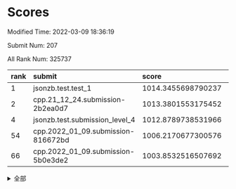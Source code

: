 # Scores

Modified Time: 2022-03-09 18:36:19

Submit Num: 207

All Rank Num: 325737

| rank |               submit               |       score        |       sigma        | pk_num |
| :--- | :--------------------------------- | :----------------- | :----------------- | :----- |
| 1    | jsonzb.test.test_1                 | 1014.3455698790237 | 0.8169629681587987 | 6294   |
| 2    | cpp.21_12_24.submission-2b2ea0d7   | 1013.3801553175452 | 0.8001161225429854 | 6294   |
| 4    | jsonzb.test.submission_level_4     | 1012.8789738531966 | 0.7585303667404706 | 6288   |
| 54   | cpp.2022_01_09.submission-816672bd | 1006.2170677300576 | 0.7183526754243622 | 6294   |
| 66   | cpp.2022_01_09.submission-5b0e3de2 | 1003.8532516507692 | 0.7080854724502942 | 6295   |


<details>
<summary>全部</summary>

| rank |                 submit                 |       score        |       sigma        | pk_num |
| :--- | :------------------------------------- | :----------------- | :----------------- | :----- |
| 1    | jsonzb.test.test_1                     | 1014.3455698790237 | 0.8169629681587987 | 6294   |
| 2    | cpp.21_12_24.submission-2b2ea0d7       | 1013.3801553175452 | 0.8001161225429854 | 6294   |
| 3    | gobigger.level_3.submission_level_3_33 | 1012.9179446233331 | 0.7849587597172367 | 6297   |
| 4    | jsonzb.test.submission_level_4         | 1012.8789738531966 | 0.7585303667404706 | 6288   |
| 5    | gobigger.level_3.submission_level_3_2  | 1011.2463548792508 | 0.8065723097359191 | 6298   |
| 6    | gobigger.level_3.submission_level_3_27 | 1011.2276970426574 | 0.7483144146839583 | 6297   |
| 7    | gobigger.level_3.submission_level_3_5  | 1011.0315681664362 | 0.7630443281808222 | 6292   |
| 8    | gobigger.level_3.submission_level_3_17 | 1010.9708096790577 | 0.7457115390896143 | 6297   |
| 9    | gobigger.level_3.submission_level_3_28 | 1010.8265156732755 | 0.7775392951485869 | 6289   |
| 10   | gobigger.level_3.submission_level_3_37 | 1010.6666915434763 | 0.7485322386465976 | 6295   |
| 11   | gobigger.level_3.submission_level_3_0  | 1010.6392849533316 | 0.7658254103342214 | 6299   |
| 12   | gobigger.level_3.submission_level_3_10 | 1010.5923798566616 | 0.7590806147724974 | 6295   |
| 13   | gobigger.level_3.submission_level_3_14 | 1010.5638369122661 | 0.7507798767455193 | 6292   |
| 14   | gobigger.level_3.submission_level_3_11 | 1010.5588066140509 | 0.7499653508724444 | 6295   |
| 15   | gobigger.level_3.submission_level_3_7  | 1010.5525958117504 | 0.7706441460947051 | 6293   |
| 16   | gobigger.level_3.submission_level_3_49 | 1010.3521959250564 | 0.7532690713622635 | 6290   |
| 17   | gobigger.level_3.submission_level_3_15 | 1010.3144571329386 | 0.772210217795475  | 6297   |
| 18   | gobigger.level_3.submission_level_3_20 | 1010.2322102466253 | 0.7875903817864196 | 6292   |
| 19   | gobigger.level_3.submission_level_3_40 | 1010.2002498396989 | 0.7533706237311798 | 6298   |
| 20   | gobigger.level_3.submission_level_3_1  | 1010.1849715694208 | 0.7830420015502121 | 6289   |
| 21   | gobigger.level_3.submission_level_3_46 | 1010.1778789486339 | 0.768138810716472  | 6291   |
| 22   | gobigger.level_3.submission_level_3_25 | 1010.0646325335248 | 0.7509014219149893 | 6302   |
| 23   | gobigger.level_3.submission_level_3_41 | 1010.0577271849603 | 0.7515656182428573 | 6292   |
| 24   | gobigger.level_3.submission_level_3_8  | 1010.0358506165301 | 0.7407512915108879 | 6290   |
| 25   | gobigger.level_3.submission_level_3_44 | 1010.0269219779768 | 0.771659856099292  | 6290   |
| 26   | gobigger.level_3.submission_level_3_36 | 1010.0232501355767 | 0.7531574315340746 | 6294   |
| 27   | gobigger.level_3.submission_level_3_24 | 1009.9951286610658 | 0.7473040452943509 | 6290   |
| 28   | gobigger.level_3.submission_level_3_43 | 1009.9875646008833 | 0.7434254000274607 | 6295   |
| 29   | gobigger.level_3.submission_level_3_26 | 1009.9748027030421 | 0.7646198606281801 | 6299   |
| 30   | gobigger.level_3.submission_level_3_35 | 1009.7753185262321 | 0.7685189376199542 | 6292   |
| 31   | gobigger.level_3.submission_level_3_29 | 1009.5621670468803 | 0.7677318002550111 | 6293   |
| 32   | gobigger.level_3.submission_level_3_3  | 1009.5580274282422 | 0.7515029237513924 | 6293   |
| 33   | gobigger.level_3.submission_level_3_48 | 1009.450650372594  | 0.7428849234639953 | 6294   |
| 34   | gobigger.level_3.submission_level_3_19 | 1009.3373654834417 | 0.7556650986673087 | 6292   |
| 35   | gobigger.level_3.submission_level_3_21 | 1009.3333356176613 | 0.7605549583444698 | 6289   |
| 36   | gobigger.level_3.submission_level_3_39 | 1009.329891367841  | 0.749073805801124  | 6295   |
| 37   | gobigger.level_3.submission_level_3_16 | 1009.2468525137184 | 0.7454953610305283 | 6293   |
| 38   | gobigger.level_3.submission_level_3_6  | 1009.2213795909726 | 0.7534049656312984 | 6294   |
| 39   | gobigger.level_3.submission_level_3_22 | 1009.1833187805456 | 0.8087610855204169 | 6290   |
| 40   | gobigger.level_3.submission_level_3_42 | 1009.1418811462275 | 0.7644556568978216 | 6294   |
| 41   | gobigger.level_3.submission_level_3_30 | 1009.1056220465796 | 0.7673411619210182 | 6292   |
| 42   | gobigger.level_3.submission_level_3_45 | 1009.1050059888996 | 0.7347580427279625 | 6293   |
| 43   | gobigger.level_3.submission_level_3_9  | 1009.0684733418512 | 0.734853147341013  | 6291   |
| 44   | gobigger.level_3.submission_level_3_47 | 1008.9961033400658 | 0.7399910896176071 | 6297   |
| 45   | gobigger.level_3.submission_level_3_13 | 1008.8742829511493 | 0.7431443674103411 | 6296   |
| 46   | gobigger.level_3.submission_level_3_12 | 1008.8742754590332 | 0.7356910696422507 | 6295   |
| 47   | gobigger.level_3.submission_level_3_4  | 1008.7526697499004 | 0.7368848818960276 | 6293   |
| 48   | gobigger.level_3.submission_level_3_34 | 1008.651824182679  | 0.7342060070905932 | 6296   |
| 49   | gobigger.level_3.submission_level_3_31 | 1008.5793552904875 | 0.7378319487836471 | 6298   |
| 50   | gobigger.level_3.submission_level_3_18 | 1008.4300617470434 | 0.761817034063963  | 6295   |
| 51   | gobigger.level_3.submission_level_3_23 | 1008.389145276859  | 0.7520527729704485 | 6293   |
| 52   | gobigger.level_3.submission_level_3_38 | 1008.1497748475256 | 0.741981798774154  | 6295   |
| 53   | gobigger.level_3.submission_level_3_32 | 1007.9188638418502 | 0.7519527389154764 | 6300   |
| 54   | cpp.2022_01_09.submission-816672bd     | 1006.2170677300576 | 0.7183526754243622 | 6294   |
| 55   | gobigger.level_1.submission_level_1_46 | 1004.985430230689  | 0.7149153765667636 | 6293   |
| 56   | gobigger.level_1.submission_level_1_29 | 1004.8078555094321 | 0.713390340055825  | 6294   |
| 57   | gobigger.level_1.submission_level_1_20 | 1004.5311760737964 | 0.7210675310237259 | 6289   |
| 58   | gobigger.level_1.submission_level_1_27 | 1004.4669609457618 | 0.7306796546064876 | 6296   |
| 59   | gobigger.level_1.submission_level_1_10 | 1004.3066050811501 | 0.7177853510607491 | 6296   |
| 60   | gobigger.level_1.submission_level_1_37 | 1004.2940450311221 | 0.7227789279432527 | 6295   |
| 61   | gobigger.level_1.submission_level_1_7  | 1004.270081088331  | 0.7105847888680471 | 6296   |
| 62   | gobigger.level_1.submission_level_1_49 | 1004.1951907743224 | 0.7299247432939139 | 6298   |
| 63   | gobigger.level_1.submission_level_1_4  | 1004.1123139621214 | 0.7224848669413763 | 6297   |
| 64   | gobigger.level_1.submission_level_1_12 | 1004.0404470576308 | 0.7065086594815913 | 6291   |
| 65   | gobigger.level_1.submission_level_1_47 | 1003.9663371402567 | 0.7185225054212576 | 6294   |
| 66   | cpp.2022_01_09.submission-5b0e3de2     | 1003.8532516507692 | 0.7080854724502942 | 6295   |
| 67   | gobigger.level_1.submission_level_1_41 | 1003.8352374945097 | 0.7257404934446224 | 6294   |
| 68   | gobigger.level_1.submission_level_1_28 | 1003.6704786528204 | 0.7118965186667016 | 6298   |
| 69   | gobigger.level_1.submission_level_1_1  | 1003.6681332012186 | 0.7141957068825067 | 6292   |
| 70   | gobigger.level_1.submission_level_1_23 | 1003.6531638702296 | 0.7081020526385291 | 6289   |
| 71   | gobigger.level_1.submission_level_1_39 | 1003.6423684279922 | 0.7207872594203647 | 6293   |
| 72   | gobigger.level_1.submission_level_1_5  | 1003.613702504454  | 0.7098271558326464 | 6293   |
| 73   | gobigger.level_1.submission_level_1_0  | 1003.5163892366376 | 0.7116785026728162 | 6295   |
| 74   | gobigger.level_1.submission_level_1_2  | 1003.4361425661784 | 0.7283364922593764 | 6292   |
| 75   | gobigger.level_1.submission_level_1_16 | 1003.4244631658277 | 0.7066330499181098 | 6298   |
| 76   | gobigger.level_1.submission_level_1_36 | 1003.403522154852  | 0.7134449226645441 | 6292   |
| 77   | gobigger.level_1.submission_level_1_45 | 1003.3807606568826 | 0.7101729275152305 | 6293   |
| 78   | gobigger.level_1.submission_level_1_21 | 1003.3767031447729 | 0.7144084132435277 | 6294   |
| 79   | gobigger.level_1.submission_level_1_17 | 1003.3685054960542 | 0.6975189805616748 | 6299   |
| 80   | gobigger.level_1.submission_level_1_18 | 1003.3356002095909 | 0.7244824382429477 | 6298   |
| 81   | gobigger.level_1.submission_level_1_24 | 1003.2938271728644 | 0.7223390930035899 | 6293   |
| 82   | gobigger.level_1.submission_level_1_31 | 1003.2255381126689 | 0.7158630783198476 | 6298   |
| 83   | gobigger.level_1.submission_level_1_32 | 1003.1921318207264 | 0.7126219868076246 | 6290   |
| 84   | gobigger.level_1.submission_level_1_3  | 1003.1881281727259 | 0.6977656311757364 | 6290   |
| 85   | gobigger.level_1.submission_level_1_42 | 1003.1814515004103 | 0.7070084754754029 | 6294   |
| 86   | gobigger.level_1.submission_level_1_22 | 1003.0917676286476 | 0.7096868929133351 | 6295   |
| 87   | gobigger.level_1.submission_level_1_9  | 1003.0893478281926 | 0.7147404162670408 | 6291   |
| 88   | gobigger.level_1.submission_level_1_35 | 1003.012861448653  | 0.7097049754209122 | 6299   |
| 89   | gobigger.level_1.submission_level_1_40 | 1002.984323059522  | 0.7083614707574302 | 6291   |
| 90   | gobigger.level_1.submission_level_1_48 | 1002.9368367609004 | 0.7140860403710882 | 6295   |
| 91   | gobigger.level_1.submission_level_1_38 | 1002.7919847248252 | 0.7133919411295047 | 6292   |
| 92   | gobigger.level_1.submission_level_1_43 | 1002.7803524428548 | 0.7005867571063495 | 6286   |
| 93   | gobigger.level_1.submission_level_1_19 | 1002.7332523411194 | 0.7236412391680358 | 6297   |
| 94   | gobigger.level_1.submission_level_1_8  | 1002.7145973198583 | 0.7105920777826599 | 6295   |
| 95   | gobigger.level_1.submission_level_1_33 | 1002.6467158917296 | 0.721896700744607  | 6297   |
| 96   | gobigger.level_1.submission_level_1_15 | 1002.641575179912  | 0.7104305956827665 | 6293   |
| 97   | gobigger.level_1.submission_level_1_25 | 1002.6217673669909 | 0.7141985373446406 | 6299   |
| 98   | gobigger.level_1.submission_level_1_30 | 1002.5013374312992 | 0.7067275303838844 | 6297   |
| 99   | gobigger.level_1.submission_level_1_13 | 1002.4679182982616 | 0.7025428576158076 | 6292   |
| 100  | gobigger.level_1.submission_level_1_34 | 1002.4244700972229 | 0.7027867582068983 | 6298   |
| 101  | gobigger.level_1.submission_level_1_6  | 1002.2182522335678 | 0.7106917309836863 | 6299   |
| 102  | gobigger.level_1.submission_level_1_14 | 1002.0323930275881 | 0.7069686402550968 | 6298   |
| 103  | gobigger.level_1.submission_level_1_11 | 1002.0054113877292 | 0.7165137488485481 | 6302   |
| 104  | gobigger.level_1.submission_level_1_44 | 1001.7970244861892 | 0.7030409164931165 | 6297   |
| 105  | gobigger.level_1.submission_level_1_26 | 1001.7472405885891 | 0.7133198311229013 | 6288   |
| 106  | gobigger.random.submission_random_28   | 998.2659426024491  | 0.7078218472754757 | 6300   |
| 107  | gobigger.random.submission_random_29   | 997.2158065353223  | 0.7006976806785803 | 6295   |
| 108  | gobigger.random.submission_random_46   | 997.1043589243593  | 0.7123087567292536 | 6297   |
| 109  | gobigger.random.submission_random_1    | 996.9160118373524  | 0.7110491676521397 | 6293   |
| 110  | gobigger.random.submission_random_8    | 996.8217969505761  | 0.6998706255865644 | 6292   |
| 111  | gobigger.random.submission_random_5    | 996.7793926308092  | 0.7012661782609493 | 6293   |
| 112  | gobigger.random.submission_random_39   | 996.7601785595261  | 0.7005684104456835 | 6293   |
| 113  | gobigger.random.submission_random_12   | 996.742024543031   | 0.7064671276757055 | 6297   |
| 114  | gobigger.random.submission_random_9    | 996.735166968499   | 0.7148016347231868 | 6296   |
| 115  | gobigger.random.submission_random_17   | 996.6654774967819  | 0.7038639596005029 | 6294   |
| 116  | gobigger.random.submission_random_32   | 996.5885075436468  | 0.7064577200417267 | 6298   |
| 117  | gobigger.random.submission_random_23   | 996.5870508074358  | 0.7038745440479056 | 6291   |
| 118  | gobigger.random.submission_random_31   | 996.5705219809995  | 0.7165205726295798 | 6293   |
| 119  | gobigger.random.submission_random_27   | 996.486985506222   | 0.722575862380173  | 6294   |
| 120  | gobigger.random.submission_random_36   | 996.4516307510148  | 0.7165028702873273 | 6290   |
| 121  | gobigger.random.submission_random_16   | 996.4461808484144  | 0.6969956274007107 | 6300   |
| 122  | gobigger.random.submission_random_19   | 996.3817138557425  | 0.7116614340744746 | 6295   |
| 123  | gobigger.random.submission_random_0    | 996.3094501673822  | 0.7205777866042095 | 6296   |
| 124  | gobigger.random.submission_random_15   | 996.268938703847   | 0.7117168276513457 | 6296   |
| 125  | gobigger.random.submission_random_20   | 996.267127165355   | 0.7080885278124208 | 6292   |
| 126  | gobigger.random.submission_random_14   | 996.2666132052107  | 0.7257672373635607 | 6294   |
| 127  | gobigger.random.submission_random_25   | 996.2379145120998  | 0.7148080227208122 | 6299   |
| 128  | gobigger.random.submission_random_18   | 996.2303390483154  | 0.7172737879731034 | 6294   |
| 129  | gobigger.random.submission_random_24   | 996.1345166149904  | 0.7321061729636561 | 6290   |
| 130  | gobigger.random.submission_random_11   | 996.1021566108503  | 0.7250780180407461 | 6296   |
| 131  | gobigger.random.submission_random_45   | 996.0948170356909  | 0.6993946539603172 | 6297   |
| 132  | gobigger.random.submission_random_44   | 995.9750276121838  | 0.7190648671355199 | 6293   |
| 133  | gobigger.random.submission_random_26   | 995.9557592532085  | 0.7126138043664907 | 6296   |
| 134  | gobigger.random.submission_random_4    | 995.9059055304153  | 0.707489268720944  | 6292   |
| 135  | gobigger.random.submission_random_43   | 995.8454699795815  | 0.7280587124087239 | 6298   |
| 136  | gobigger.random.submission_random_6    | 995.8253325590582  | 0.7184815224978862 | 6293   |
| 137  | gobigger.random.submission_random_13   | 995.8168180255303  | 0.7064150776335973 | 6297   |
| 138  | gobigger.random.submission_random_42   | 995.8041979231288  | 0.6907486473797048 | 6292   |
| 139  | gobigger.random.submission_random_41   | 995.7682309767346  | 0.6965976510531419 | 6295   |
| 140  | gobigger.random.submission_random_30   | 995.7078207061791  | 0.7048167445573167 | 6291   |
| 141  | gobigger.random.submission_random_40   | 995.6593022057153  | 0.7065595115053708 | 6289   |
| 142  | gobigger.random.submission_random_7    | 995.6590400200396  | 0.7050684967245734 | 6296   |
| 143  | gobigger.random.submission_random_47   | 995.5203077113606  | 0.7016624239747414 | 6293   |
| 144  | gobigger.random.submission_random_49   | 995.4161217450296  | 0.705766432730591  | 6293   |
| 145  | gobigger.random.submission_random_22   | 995.3247558492028  | 0.7035420614393125 | 6297   |
| 146  | gobigger.random.submission_random_35   | 995.261658600016   | 0.7173228856988944 | 6297   |
| 147  | gobigger.random.submission_random_21   | 995.148801077114   | 0.70749349586975   | 6293   |
| 148  | gobigger.random.submission_random_48   | 995.1416581196224  | 0.7056066754397287 | 6296   |
| 149  | gobigger.random.submission_random_33   | 994.9984244118804  | 0.7247457060133377 | 6295   |
| 150  | gobigger.random.submission_random_34   | 994.9241311349342  | 0.7050668841759625 | 6289   |
| 151  | gobigger.random.submission_random_37   | 994.8459967430147  | 0.7232027562180569 | 6293   |
| 152  | gobigger.random.submission_random_38   | 994.756517738623   | 0.7151599044669616 | 6295   |
| 153  | gobigger.random.submission_random_2    | 994.6417138452642  | 0.7113384783192125 | 6297   |
| 154  | gobigger.random.submission_random_10   | 994.6273937678354  | 0.7096830171356735 | 6296   |
| 155  | gobigger.random.submission_random_3    | 994.4996479975425  | 0.7284123649662189 | 6296   |
| 156  | gobigger.level_2.submission_level_2_45 | 994.415223761356   | 0.7377628551258654 | 6292   |
| 157  | gobigger.level_2.submission_level_2_10 | 994.0625705191745  | 0.7274697112889219 | 6293   |
| 158  | gobigger.level_2.submission_level_2_49 | 994.0500389103858  | 0.736872053119973  | 6297   |
| 159  | gobigger.level_2.submission_level_2_18 | 993.7264989901677  | 0.7275676543215881 | 6297   |
| 160  | gobigger.level_2.submission_level_2_30 | 993.6722764162392  | 0.7503815001283664 | 6294   |
| 161  | gobigger.level_2.submission_level_2_31 | 993.6485577571261  | 0.7162470675073487 | 6296   |
| 162  | gobigger.level_2.submission_level_2_26 | 993.5104428772237  | 0.7265291168597173 | 6295   |
| 163  | gobigger.level_2.submission_level_2_48 | 993.4653584732398  | 0.735566090270331  | 6296   |
| 164  | gobigger.level_2.submission_level_2_9  | 993.3846315926443  | 0.7253171731649612 | 6293   |
| 165  | gobigger.level_2.submission_level_2_19 | 993.3797652182185  | 0.7306012494271092 | 6293   |
| 166  | gobigger.level_2.submission_level_2_14 | 993.3068297741464  | 0.7347688742440197 | 6301   |
| 167  | gobigger.level_2.submission_level_2_41 | 993.257418170117   | 0.7310584122674398 | 6291   |
| 168  | gobigger.level_2.submission_level_2_7  | 993.1916018469792  | 0.7215762705991923 | 6294   |
| 169  | gobigger.level_2.submission_level_2_32 | 993.1044131434269  | 0.7632328019877058 | 6293   |
| 170  | gobigger.level_2.submission_level_2_34 | 993.0257701404093  | 0.7400371416855172 | 6298   |
| 171  | gobigger.level_2.submission_level_2_12 | 992.8757303141134  | 0.7502898227837584 | 6289   |
| 172  | gobigger.level_2.submission_level_2_3  | 992.7542113249132  | 0.7337649134023008 | 6297   |
| 173  | gobigger.level_2.submission_level_2_29 | 992.6975259977501  | 0.7398988139673884 | 6297   |
| 174  | gobigger.level_2.submission_level_2_27 | 992.660185721641   | 0.7539868342525272 | 6293   |
| 175  | gobigger.level_2.submission_level_2_47 | 992.5682157459948  | 0.7518130171303294 | 6290   |
| 176  | gobigger.level_2.submission_level_2_44 | 992.3937325974589  | 0.7501481776319325 | 6289   |
| 177  | gobigger.level_2.submission_level_2_2  | 992.353085471144   | 0.7410225212503727 | 6295   |
| 178  | gobigger.level_2.submission_level_2_13 | 992.3264890029607  | 0.7405583609510483 | 6298   |
| 179  | gobigger.level_2.submission_level_2_8  | 992.2787990896186  | 0.755493785050374  | 6293   |
| 180  | gobigger.level_2.submission_level_2_28 | 992.2477890975631  | 0.7373885778735839 | 6297   |
| 181  | gobigger.level_2.submission_level_2_22 | 992.1195763525529  | 0.7211867496869755 | 6295   |
| 182  | gobigger.level_2.submission_level_2_1  | 992.0745677282595  | 0.7540894494156127 | 6292   |
| 183  | gobigger.level_2.submission_level_2_17 | 991.9189313519355  | 0.7485420537788453 | 6297   |
| 184  | gobigger.level_2.submission_level_2_39 | 991.8354621727683  | 0.7434170249311676 | 6294   |
| 185  | gobigger.level_2.submission_level_2_20 | 991.8007009190655  | 0.7480402669025632 | 6294   |
| 186  | gobigger.level_2.submission_level_2_21 | 991.6617250727411  | 0.7532341477363574 | 6295   |
| 187  | gobigger.level_2.submission_level_2_40 | 991.6538739081533  | 0.7431018632830089 | 6299   |
| 188  | gobigger.level_2.submission_level_2_24 | 991.6252412303761  | 0.758997074060311  | 6297   |
| 189  | gobigger.level_2.submission_level_2_5  | 991.4719571388018  | 0.7588380204134832 | 6295   |
| 190  | gobigger.level_2.submission_level_2_43 | 991.3818352172932  | 0.7397497040502552 | 6291   |
| 191  | gobigger.level_2.submission_level_2_36 | 991.3545254759878  | 0.7561573939559929 | 6296   |
| 192  | gobigger.level_2.submission_level_2_37 | 991.3367220579258  | 0.7498949454661245 | 6295   |
| 193  | gobigger.level_2.submission_level_2_0  | 991.2403038844276  | 0.7670780004828883 | 6294   |
| 194  | gobigger.level_2.submission_level_2_6  | 991.2021938770525  | 0.7479955604744748 | 6293   |
| 195  | gobigger.level_2.submission_level_2_23 | 991.185189323075   | 0.7471943247059935 | 6295   |
| 196  | gobigger.level_2.submission_level_2_46 | 991.1822643587545  | 0.7558768769617121 | 6295   |
| 197  | gobigger.level_2.submission_level_2_38 | 991.1764803304579  | 0.7415062681823206 | 6295   |
| 198  | gobigger.level_2.submission_level_2_11 | 991.0950770177509  | 0.7659666036842244 | 6296   |
| 199  | gobigger.level_2.submission_level_2_42 | 991.06570711689    | 0.7592833875475721 | 6292   |
| 200  | gobigger.level_2.submission_level_2_33 | 990.8709839968117  | 0.7411969164868609 | 6295   |
| 201  | gobigger.level_2.submission_level_2_4  | 990.8135934705588  | 0.7403778136400384 | 6296   |
| 202  | gobigger.level_2.submission_level_2_16 | 990.7101437779282  | 0.7534370582724342 | 6299   |
| 203  | gobigger.level_2.submission_level_2_35 | 990.6557409237286  | 0.7427865262426925 | 6295   |
| 204  | gobigger.level_2.submission_level_2_15 | 990.6193344402477  | 0.7463244526236421 | 6296   |
| 205  | gobigger.level_2.submission_level_2_25 | 989.9061667747679  | 0.7679097855207094 | 6304   |
| 206  | gobigger.none.submission_none_0        | 978.7045832059144  | 1.219598465524934  | 6295   |
| 207  | gobigger.none.submission_none_1        | 976.7425405507117  | 1.4135017019856018 | 6292   |

</details>
